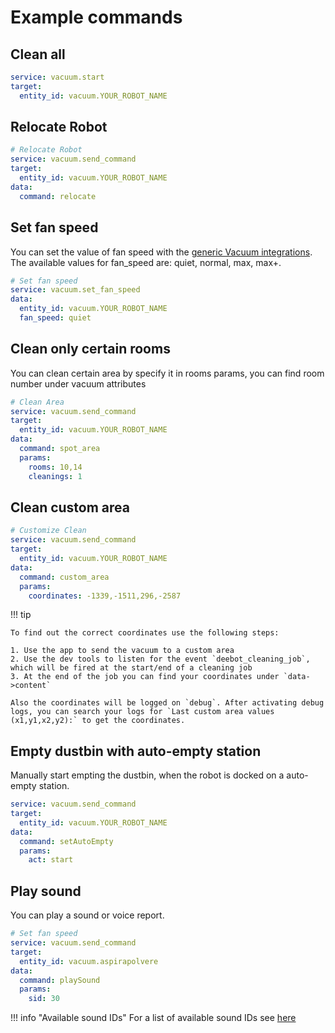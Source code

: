 # Example commands

## Clean all

```yaml
service: vacuum.start
target:
  entity_id: vacuum.YOUR_ROBOT_NAME
```

## Relocate Robot

```yaml
# Relocate Robot
service: vacuum.send_command
target:
  entity_id: vacuum.YOUR_ROBOT_NAME
data:
  command: relocate
```

## Set fan speed

You can set the value of fan speed with the [generic Vacuum integrations](https://www.home-assistant.io/integrations/vacuum/#service-vacuumset_fan_speed). The available values for fan_speed are: quiet, normal, max, max+.

```yaml
# Set fan speed
service: vacuum.set_fan_speed
data:
  entity_id: vacuum.YOUR_ROBOT_NAME
  fan_speed: quiet
```

## Clean only certain rooms

You can clean certain area by specify it in rooms params, you can find room number under vacuum attributes

```yaml
# Clean Area
service: vacuum.send_command
target:
  entity_id: vacuum.YOUR_ROBOT_NAME
data:
  command: spot_area
  params:
    rooms: 10,14
    cleanings: 1
```

## Clean custom area

```yaml
# Customize Clean
service: vacuum.send_command
target:
  entity_id: vacuum.YOUR_ROBOT_NAME
data:
  command: custom_area
  params:
    coordinates: -1339,-1511,296,-2587
```

!!! tip

    To find out the correct coordinates use the following steps:

    1. Use the app to send the vacuum to a custom area
    2. Use the dev tools to listen for the event `deebot_cleaning_job`, which will be fired at the start/end of a cleaning job
    3. At the end of the job you can find your coordinates under `data->content`

    Also the coordinates will be logged on `debug`. After activating debug logs, you can search your logs for `Last custom area values (x1,y1,x2,y2):` to get the coordinates.

## Empty dustbin with auto-empty station

Manually start empting the dustbin, when the robot is docked on a auto-empty station.

```yaml
service: vacuum.send_command
target:
  entity_id: vacuum.YOUR_ROBOT_NAME
data:
  command: setAutoEmpty
  params:
    act: start
```

## Play sound

You can play a sound or voice report.

```yaml
# Set fan speed
service: vacuum.send_command
target:
  entity_id: vacuum.aspirapolvere
data:
  command: playSound
  params: 
    sid: 30		
```
!!! info "Available sound IDs"
    For a list of available sound IDs see [here](https://github.com/mrbungle64/ecovacs-deebot.js/wiki/playSound#available-sound-ids)